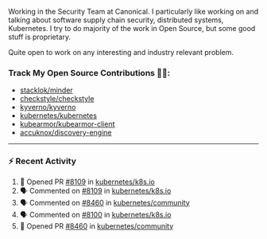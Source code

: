 Working in the Security Team at Canonical. I particularly like working on and talking about software supply chain security, distributed systems, Kubernetes. I try to do majority of the work in Open Source, but some good stuff is proprietary.

Quite open to work on any interesting and industry relevant problem. 

### Track My Open Source Contributions 👨‍💻: 
 - [stacklok/minder](https://github.com/stacklok/minder/pulls?q=is%3Apr+author%3AVyom-Yadav+is%3Amerged+)
 - [checkstyle/checkstyle](https://github.com/checkstyle/checkstyle/pulls?q=is%3Apr+author%3AVyom-Yadav+is%3Amerged+)
 - [kyverno/kyverno](https://github.com/kyverno/kyverno/pulls?q=is%3Apr+author%3AVyom-Yadav+is%3Amerged+)
 - [kubernetes/kubernetes](https://github.com/kubernetes/kubernetes/issues?q=is%3Aissue+author%3AVyom-Yadav)
 - [kubearmor/kubearmor-client](https://github.com/kubearmor/kubearmor-client/pulls?q=is%3Amerged+is%3Apr+author%3AVyom-Yadav+)
 - [accuknox/discovery-engine](https://github.com/accuknox/discovery-engine/pulls?q=is%3Amerged+is%3Apr+author%3AVyom-Yadav+)
---

### :zap: Recent Activity

<!--START_SECTION:activity-->
1. 💪 Opened PR [#8109](https://github.com/kubernetes/k8s.io/pull/8109) in [kubernetes/k8s.io](https://github.com/kubernetes/k8s.io)
2. 🗣 Commented on [#8109](https://github.com/kubernetes/k8s.io/pull/8109#issuecomment-2883739712) in [kubernetes/k8s.io](https://github.com/kubernetes/k8s.io)
3. 🗣 Commented on [#8460](https://github.com/kubernetes/community/pull/8460#issuecomment-2883077022) in [kubernetes/community](https://github.com/kubernetes/community)
4. 🗣 Commented on [#8100](https://github.com/kubernetes/k8s.io/pull/8100#issuecomment-2883075798) in [kubernetes/k8s.io](https://github.com/kubernetes/k8s.io)
5. 💪 Opened PR [#8460](https://github.com/kubernetes/community/pull/8460) in [kubernetes/community](https://github.com/kubernetes/community)
<!--END_SECTION:activity-->
